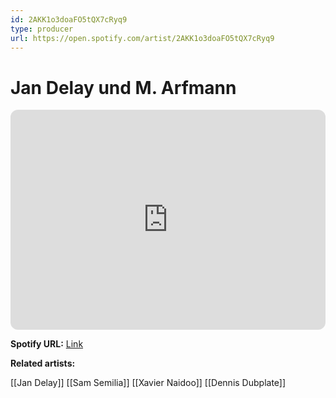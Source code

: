 ```yaml
---
id: 2AKK1o3doaFO5tQX7cRyq9
type: producer
url: https://open.spotify.com/artist/2AKK1o3doaFO5tQX7cRyq9
---
```

# Jan Delay und M. Arfmann

<iframe style="border-radius:12px" src="https://open.spotify.com/embed/artist/2AKK1o3doaFO5tQX7cRyq9" width="100%" height="352" frameBorder="0" allowfullscreen="" allow="autoplay; clipboard-write; encrypted-media; fullscreen; picture-in-picture" loading="lazy"></iframe>

**Spotify URL:** [Link](https://open.spotify.com/artist/2AKK1o3doaFO5tQX7cRyq9)

**Related artists:**

[[Jan Delay]]
[[Sam Semilia]]
[[Xavier Naidoo]]
[[Dennis Dubplate]]
